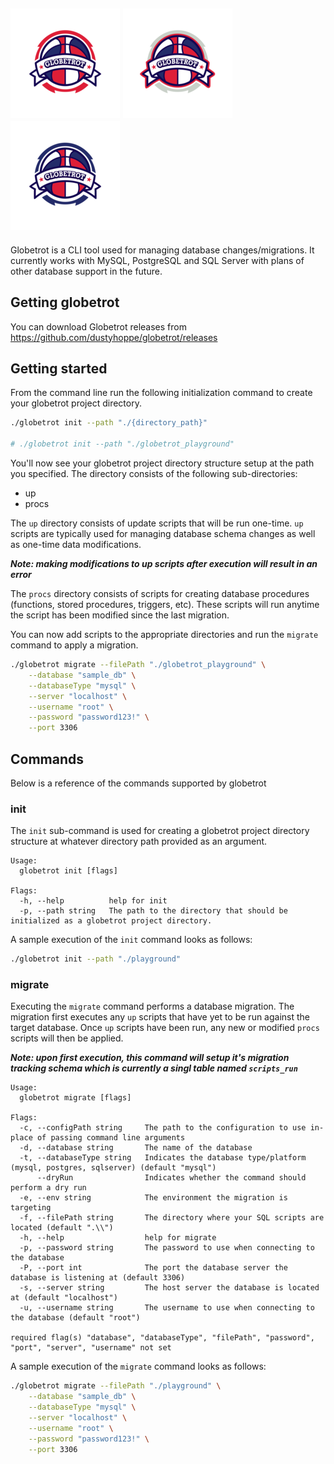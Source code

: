 ![globetrot logo red](./docs/assets/globetrot_logo_r.png)
![globetrot logo white](./docs/assets/globetrot_logo_w.png)
![globetrot logo blue](./docs/assets/globetrot_logo_b.png)
---

Globetrot is a CLI tool used for managing database changes/migrations. It currently works with MySQL, PostgreSQL and SQL Server with plans of other database support in the future.

## Getting globetrot

You can download Globetrot releases from https://github.com/dustyhoppe/globetrot/releases


## Getting started

From the command line run the following initialization command to create your globetrot project directory.

```bash
./globetrot init --path "./{directory_path}"

# ./globetrot init --path "./globetrot_playground"
```

You'll now see your globetrot project directory structure setup at the path you specified. The directory consists of the following sub-directories:

* up
* procs


The `up` directory consists of update scripts that will be run one-time. `up` scripts are typically used for managing database schema changes as well as one-time data modifications.

***Note: making modifications to up scripts after execution will result in an error***

The `procs` directory consists of scripts for creating database procedures (functions, stored procedures, triggers, etc). These scripts will run anytime the script has been modified since the last migration.

You can now add scripts to the appropriate directories and run the `migrate` command to apply a migration.

```bash
./globetrot migrate --filePath "./globetrot_playground" \
    --database "sample_db" \
    --databaseType "mysql" \
    --server "localhost" \
    --username "root" \
    --password "password123!" \
    --port 3306
```


## Commands

Below is a reference of the commands supported by globetrot

### init

The `init` sub-command is used for creating a globetrot project directory structure at whatever directory path provided as an argument.

```
Usage:
  globetrot init [flags]

Flags:
  -h, --help          help for init
  -p, --path string   The path to the directory that should be initialized as a globetrot project directory.
```

A sample execution of the `init` command looks as follows:

```bash
./globetrot init --path "./playground" 
```

### migrate

Executing the `migrate` command performs a database migration. The migration first executes any `up` scripts that have yet to be run against the target database. Once `up` scripts have been run, any new or modified `procs` scripts will then be applied.

***Note: upon first execution, this command will setup it's migration tracking schema which is currently a singl table named `scripts_run`***

```
Usage:
  globetrot migrate [flags]

Flags:
  -c, --configPath string     The path to the configuration to use in-place of passing command line arguments
  -d, --database string       The name of the database
  -t, --databaseType string   Indicates the database type/platform (mysql, postgres, sqlserver) (default "mysql")
      --dryRun                Indicates whether the command should perform a dry run
  -e, --env string            The environment the migration is targeting
  -f, --filePath string       The directory where your SQL scripts are located (default ".\\")
  -h, --help                  help for migrate
  -p, --password string       The password to use when connecting to the database
  -P, --port int              The port the database server the database is listening at (default 3306)
  -s, --server string         The host server the database is located at (default "localhost")
  -u, --username string       The username to use when connecting to the database (default "root")

required flag(s) "database", "databaseType", "filePath", "password", "port", "server", "username" not set
```

A sample execution of the `migrate` command looks as follows:

```bash
./globetrot migrate --filePath "./playground" \
    --database "sample_db" \
    --databaseType "mysql" \
    --server "localhost" \
    --username "root" \
    --password "password123!" \
    --port 3306 
```